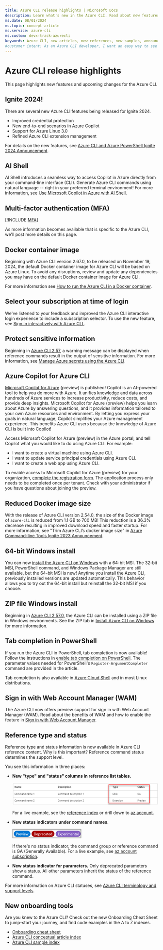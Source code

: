 ```yaml
---
title: Azure CLI release highlights | Microsoft Docs
description: Learn what's new in the Azure CLI. Read about new features and upcoming changes. Check here for announcements.
ms.date: 08/01/2024
ms.topic: concept-article
ms.service: azure-cli
ms.custom: devx-track-azurecli
keywords: Azure CLI, new articles, new references, new samples, announcements
#customer intent: As an Azure CLI developer, I want an easy way to see product change highlights and upcoming breaking change announcements.
---
```


# Azure CLI release highlights

This page highlights new features and upcoming changes for the Azure CLI.

## Ignite 2024!

There are several new Azure CLI features being released for Ignite 2024.

* Improved credential protection
* New end-to-end scenarios in Azure Copilot
* Support for Azure Linux 3.0
* Refined Azure CLI extension management

For details on the new features, see [Azure CLI and Azure PowerShell Ignite 2024 Announcement](https://techcommunity.microsoft.com/blog/azuretoolsblog/azure-cli-and-azure-powershell-ignite-2024-announcement/4304204).

## AI Shell

AI Shell introduces a seamless way to access Copilot in Azure directly from your command-line interface (CLI). Generate Azure CLI commands using natural language -- right in your preferred terminal environment! For more information, see [Use Microsoft Copilot in Azure with AI Shell](/azure/copilot/ai-shell-overview).

## Multi-factor authentication (MFA)

[!INCLUDE [MFA](includes/multifactor-authentication.md)]

As more information becomes available that is specific to the Azure CLI, we'll post more details on this page.

## Docker container image

Beginning with Azure CLI version 2.67.0, to be released on November 19, 2024, the default Docker container image for Azure CLI will be based on Azure Linux. To avoid any disruptions, review and update any dependencies you may have on the default Docker container image for Azure CLI.

For more information see [How to run the Azure CLI in a Docker container](./run-azure-cli-docker.md).

## Select your subscription at time of login

We've listened to your feedback and improved the Azure CLI interactive login experience to include a subscription selector. To use the new feature, see [Sign in interactively with Azure CLI ](./authenticate-azure-cli-interactively.md#interactive-login).

## Protect sensitive information

Beginning in [Azure CLI 2.57](./release-notes-azure-cli.md#february-06-2024), a warning message can be displayed when reference commands result in the output of sensitive information. For more information, see [Manage Azure secrets using the Azure CLI](./azure-cli-manage-secrets.md).

## Azure Copilot for Azure CLI

[Microsoft Copilot for Azure](https://aka.ms/MicrosoftCopilotforAzureDocs) (preview) is published! Copilot is an AI-powered tool to help you do more with Azure. It unifies knowledge and data across hundreds of Azure services to increase productivity, reduce costs, and provide deep insights. Microsoft Copilot for Azure (preview) helps you learn about Azure by answering questions, and it provides information tailored to your own Azure resources and environment. By letting you express your goals in natural language, Copilot simplifies your Azure management experience. This benefits Azure CLI users because the knowledge of Azure CLI is built into Copilot!

Access Microsoft Copilot for Azure (preview) in the Azure portal, and tell Copilot what you would like to do using Azure CLI. For example:

- I want to create a virtual machine using Azure CLI.
- I want to update service principal credentials using Azure CLI.
- I want to create a web app using Azure CLI.

To enable access to Microsoft Copilot for Azure (preview) for your organization, [complete the registration form](https://aka.ms/MSCopilotforAzurePreviewRequest). The application process only needs to be completed once per tenant. Check with your administrator if you have questions about joining the preview.

## Reduced Docker image size

With the release of Azure CLI version 2.54.0, the size of the Docker image of `azure-cli` is reduced from 1.1 GB to 700 MB! This reduction is a 36.3% decrease resulting in improved download speed and faster startup. For more information, see "Trim Azure CLI’s docker image size" in [Azure Command-line Tools Ignite 2023 Announcement](https://techcommunity.microsoft.com/t5/azure-tools-blog/azure-command-line-tools-ignite-2023-announcement/ba-p/3984502).

## 64-bit Windows install

You can now [install the Azure CLI on Windows](install-azure-cli-windows.md) with a 64-bit MSI. The 32-bit MSI, PowerShell command, and Windows Package Manager are still available, but the 64-bit MSI is new! Anytime you install the Azure CLI, previously installed versions are updated automatically. This behavior allows you to try out the 64-bit install but reinstall the 32-bit MSI if you choose.

## ZIP file Windows install

Beginning in [Azure CLI 2.57.0](./release-notes-azure-cli.md#february-06-2024), the Azure CLI can be installed using a ZIP file in Windows environments. See the ZIP tab in [Install Azure CLI on Windows](./install-azure-cli-windows.md?tabs=zip#install-or-update) for more information.

## Tab completion in PowerShell

If you run the Azure CLI in PowerShell, tab completion is now available! Follow the instructions in [enable tab completion on PowerShell](/cli/azure/install-azure-cli-windows#enable-tab-completion-on-powershell). The parameter values needed for PowerShell's `Register-ArgumentCompleter` command are provided in the article.

Tab completion is also available in [Azure Cloud Shell](/azure/cloud-shell/quickstart?toc=%2Fcli%2Fazure%2Ftoc.json&bc=%2Fcli%2Fazure%2Fbreadcrumb%2Ftoc.json&tabs=azurecli) and in most Linux distributions.

## Sign in with Web Account Manager (WAM)

The Azure CLI now offers preview support for sign in with Web Account Manager (WAM). Read about the benefits of WAM and how to enable the feature in [Sign in with Web Account Manager](/cli/azure/authenticate-azure-cli#sign-in-with-web-account-manager-wam).

## Reference type and status

Reference type and status information is now available in Azure CLI reference content. Why is this important? Reference command status determines the support level.

You see this information in three places:

- **New "type" and "status" columns in reference list tables.**
  
  ![status table](./media/status-table.png)

  For a live example, see the [reference index](/cli/azure/reference-index) or drill down to [az account](/cli/azure/account).

- **New status indicators under command names.**

  ![status badges](./media/status-badges.png)

  If there's no status indicator, the command group or reference command is GA (Generally Available). For a live example, see [az account subscription](/cli/azure/account/subscription).

- **New status indicator for parameters.** Only deprecated parameters show a status. All other parameters inherit the status of the reference command.

For more information on Azure CLI statuses, see [Azure CLI terminology and support levels](./reference-types-and-status.md#what-is-reference-status).

## New onboarding tools

Are you knew to the Azure CLI?  Check out the new Onboarding Cheat Sheet to jump-start your journey, and find code examples in the A to Z indexes.

- [Onboarding cheat sheet](cheat-sheet-onboarding.md)
- [Azure CLI conceptual article index](reference-docs-index.md)
- [Azure CLI sample index](samples-index.md)
